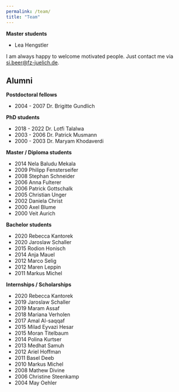 ```yaml
---
permalink: /team/
title: "Team"
---
```


**Master students**
* Lea Hengstler

I am always happy to welcome motivated people. Just contact me via si.beer@fz-juelich.de.

## Alumni

**Postdoctoral fellows**
* 2004 - 2007 Dr. Brigitte Gundlich

**PhD students**
* 2018 - 2022 Dr. Lotfi Talalwa
* 2003 - 2006 Dr. Patrick Musmann
* 2000 - 2003 Dr. Maryam Khodaverdi

**Master / Diploma students**
* 2014 Nela Baludu Mekala
* 2009 Philipp Fensterseifer		
* 2008 Stephan Schneider		
* 2006 Anna Fulterer		
* 2006 Patrick Gottschalk		
* 2005 Christian Unger		
* 2002 Daniela Christ		
* 2000 Axel Blume		
* 2000 Veit Aurich		

**Bachelor students**
* 2020 Rebecca Kantorek	
* 2020 Jaroslaw Schaller	
* 2015 Rodion Honisch	
* 2014 Anja Mauel	
* 2012 Marco Selig	
* 2012 Maren Leppin	
* 2011 Markus Michel	

**Internships / Scholarships**
* 2020 Rebecca Kantorek	
* 2019 Jaroslaw Schaller
* 2019 Maram Assaf		
* 2018 Mariana Verholen	
* 2017 Amal Al-saqqaf
* 2015 Milad Eyvazi Hesar	
* 2015 Moran Titelbaum	
* 2014 Polina Kurtser	
* 2013 Medhat Samuh	
* 2012 Ariel Hoffman	
* 2011 Basel Deeb
* 2010 Markus Michel	
* 2008 Mathew Divine	
* 2006 Christine Steenkamp	
* 2004 May Oehler	



	
	

